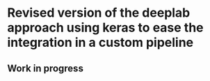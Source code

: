 # Revised version of the deeplab approach using keras to ease the integration in a custom pipeline

## Work in progress
